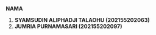  **NAMA**
1. **SYAMSUDIN ALIPHADJI TALAOHU (202155202063)**
2. **JUMRIA PURNAMASARI (202155202097)**

